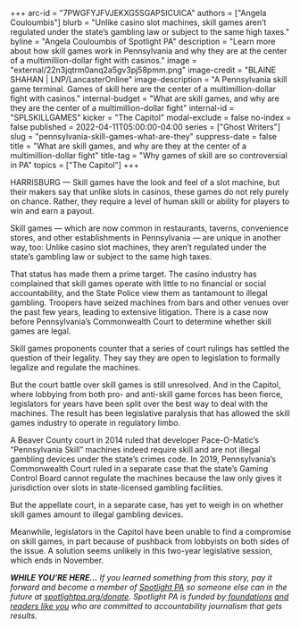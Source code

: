 +++
arc-id = "7PWGFYJFVJEKXG5SGAPSICUICA"
authors = ["Angela Couloumbis"]
blurb = "Unlike casino slot machines, skill games aren’t regulated under the state’s gambling law or subject to the same high taxes."
byline = "Angela Couloumbis of Spotlight PA"
description = "Learn more about how skill games work in Pennsylvania and why they are at the center of a multimillion-dollar fight with casinos."
image = "external/22n3jqtrm0anq2a5gv3pj58pmm.png"
image-credit = "BLAINE SHAHAN | LNP/LancasterOnline"
image-description = "A Pennsylvania skill game terminal. Games of skill here are the center of a multimillion-dollar fight with casinos."
internal-budget = "What are skill games, and why are they are the center of a multimillion-dollar fight"
internal-id = "SPLSKILLGAMES"
kicker = "The Capitol"
modal-exclude = false
no-index = false
published = 2022-04-11T05:00:00-04:00
series = ["Ghost Writers"]
slug = "pennsylvania-skill-games-what-are-they"
suppress-date = false
title = "What are skill games, and why are they at the center of a multimillion-dollar fight"
title-tag = "Why games of skill are so controversial in PA"
topics = ["The Capitol"]
+++

HARRISBURG — Skill games have the look and feel of a slot machine, but their makers say that unlike slots in casinos, these games do not rely purely on chance. Rather, they require a level of human skill or ability for players to win and earn a payout.

Skill games — which are now common in restaurants, taverns, convenience stores, and other establishments in Pennsylvania — are unique in another way, too: Unlike casino slot machines, they aren’t regulated under the state’s gambling law or subject to the same high taxes.

That status has made them a prime target. The casino industry has complained that skill games operate with little to no financial or social accountability, and the State Police view them as tantamount to illegal gambling. Troopers have seized machines from bars and other venues over the past few years, leading to extensive litigation. There is a case now before Pennsylvania’s Commonwealth Court to determine whether skill games are legal.

<script src="https://www.spotlightpa.org/embed.js" async></script><div data-spl-embed-version="1" data-spl-src="https://www.spotlightpa.org/embeds/newsletter/"></div>

Skill games proponents counter that a series of court rulings has settled the question of their legality. They say they are open to legislation to formally legalize and regulate the machines.

But the court battle over skill games is still unresolved. And in the Capitol, where lobbying from both pro- and anti-skill game forces has been fierce, legislators for years have been split over the best way to deal with the machines. The result has been legislative paralysis that has allowed the skill games industry to operate in regulatory limbo.

A Beaver County court in 2014 ruled that developer Pace-O-Matic’s “Pennsylvania Skill” machines indeed require skill and are not illegal gambling devices under the state’s crimes code. In 2019, Pennsylvania’s Commonwealth Court ruled in a separate case that the state’s Gaming Control Board cannot regulate the machines because the law only gives it jurisdiction over slots in state-licensed gambling facilities.

But the appellate court, in a separate case, has yet to weigh in on whether skill games amount to illegal gambling devices.

Meanwhile, legislators in the Capitol have been unable to find a compromise on skill games, in part because of pushback from lobbyists on both sides of the issue. A solution seems unlikely in this two-year legislative session, which ends in November.

<i><b>WHILE YOU’RE HERE...</b></i><i> If you learned something from this story, pay it forward and become a member of </i><a href="https://www.spotlightpa.org/"><i>Spotlight PA</i></a><i> so someone else can in the future at </i><a href="http://spotlightpa.org/donate"><i>spotlightpa.org/donate</i></a><i>. Spotlight PA is funded by</i><a href="https://www.spotlightpa.org/support"><i> foundations</i></a><i> </i><a href="https://www.spotlightpa.org/support"><i>and readers like you</i></a><i> who are committed to accountability journalism that gets results.</i>
